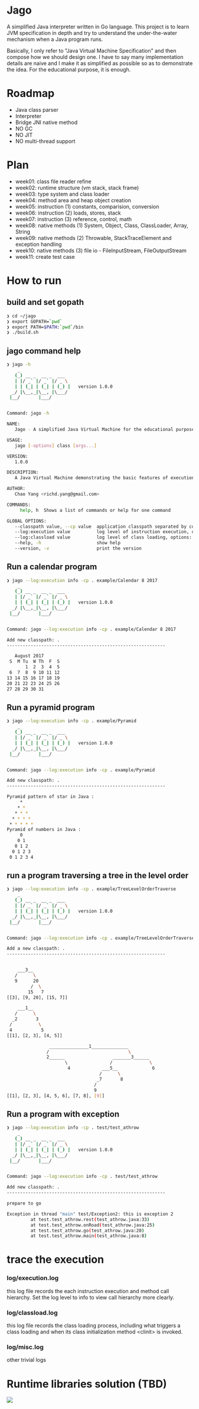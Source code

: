 # Jago

A simplified Java interpreter written in Go language. This project is to learn JVM specification in depth and try to understand the
under-the-water mechanism when a Java program runs.

Basically, I only refer to "Java Virtual Machine Specification" and then compose how we should design one. 
I have to say many implementation details are naive and I make it as simplified as possible so as to
demonstrate the idea. For the educational purpose, it is enough.

# Roadmap

- Java class parser
- Interpreter
- Bridge JNI native method
- NO GC
- NO JIT
- NO multi-thread support

# Plan

- week01: class file reader refine
- week02: runtime structure (vm stack, stack frame)
- week03: type system and class loader
- week04: method area and heap object creation
- week05: instruction (1) constants, comparision, conversion
- week06: instruction (2) loads, stores, stack
- week07: instruction (3) reference, control, math
- week08: native methods (1) System, Object, Class, ClassLoader, Array, String
- week09: native methods (2) Throwable, StackTraceElement and exception handling
- week10: native methods (3) file io - FileInputStream, FileOutputStream
- week11: create test case

# How to run

## build and set gopath

```bash
❯ cd ~/jago
❯ export GOPATH=`pwd`
❯ export PATH=$PATH:`pwd`/bin
❯ ./build.sh
```

## jago command help
```bash
❯ jago -h
    _                   
   (_) __ _  __ _  ___  
   | |/ _` |/ _` |/ _ \ 
   | | (_| | (_| | (_) |   version 1.0.0
  _/ |\__,_|\__, |\___/    
 |__/       |___/     


Command: jago -h 

NAME:
   Jago - A simplified Java Virtual Machine for the educational purpose

USAGE:
   jago [-options] class [args...]

VERSION:
   1.0.0

DESCRIPTION:
   A Java Virtual Machine demonstrating the basic features of execution engine, class loading, type/value system, exception handling, native methods etc.

AUTHOR:
   Chao Yang <richd.yang@gmail.com>

COMMANDS:
     help, h  Shows a list of commands or help for one command

GLOBAL OPTIONS:
   --classpath value, --cp value  application classpath separated by colon
   --log:execution value          log level of instruction execution, options: info, debug, trace
   --log:classload value          log level of class loading, options: info, debug, trace
   --help, -h                     show help
   --version, -v                  print the version
```

## Run a calendar program

```bash
❯ jago --log:execution info -cp . example/Calendar 8 2017
    _                   
   (_) __ _  __ _  ___  
   | |/ _` |/ _` |/ _ \ 
   | | (_| | (_| | (_) |   version 1.0.0
  _/ |\__,_|\__, |\___/    
 |__/       |___/     


Command: jago --log:execution info -cp . example/Calendar 8 2017 

Add new classpath: .
------------------------------------------------------------

   August 2017
 S  M Tu  W Th  F  S
       1  2  3  4  5 
 6  7  8  9 10 11 12 
13 14 15 16 17 18 19 
20 21 22 23 24 25 26 
27 28 29 30 31 
```

## Run a pyramid program

```bash
❯ jago --log:execution info -cp . example/Pyramid        
    _                   
   (_) __ _  __ _  ___  
   | |/ _` |/ _` |/ _ \ 
   | | (_| | (_| | (_) |   version 1.0.0
  _/ |\__,_|\__, |\___/    
 |__/       |___/     


Command: jago --log:execution info -cp . example/Pyramid 

Add new classpath: .
------------------------------------------------------------

Pyramid pattern of star in Java : 
     * 
    * * 
   * * * 
  * * * * 
 * * * * * 
Pyramid of numbers in Java : 
     0 
    0 1 
   0 1 2 
  0 1 2 3 
 0 1 2 3 4 
```

## run a program traversing a tree in the level order

```bash
❯ jago --log:execution info -cp . example/TreeLevelOrderTraverse
    _                   
   (_) __ _  __ _  ___  
   | |/ _` |/ _` |/ _ \ 
   | | (_| | (_| | (_) |   version 1.0.0
  _/ |\__,_|\__, |\___/    
 |__/       |___/     


Command: jago --log:execution info -cp . example/TreeLevelOrderTraverse 

Add a new classpath: .
------------------------------------------------------------


    ___3__
   /      \
   9      20
         /  \
        15   7
[[3], [9, 20], [15, 7]]

    ___1__
   /      \
  _2       3
 /          \
 4           5
[[1], [2, 3], [4, 5]]

                _______________1______________
               /                              \
               2______                  _______3______
                      \                /              \
                       4            ___5__             6  
                                   /      \                
                                  _7       8                
                                 /                           
                                 9                            
[[1], [2, 3], [4, 5, 6], [7, 8], [9]]

```

## Run a program with exception

```bash
❯ jago --log:execution info -cp . test/test_athrow
    _                   
   (_) __ _  __ _  ___  
   | |/ _` |/ _` |/ _ \ 
   | | (_| | (_| | (_) |   version 1.0.0
  _/ |\__,_|\__, |\___/    
 |__/       |___/     


Command: jago --log:execution info -cp . test/test_athrow 

Add new classpath: .
------------------------------------------------------------

prepare to go

Exception in thread "main" test/Exception2: this is exception 2
         at test.test_athrow.rest(test_athrow.java:33)
         at test.test_athrow.onRoad(test_athrow.java:25)
         at test.test_athrow.go(test_athrow.java:20)
         at test.test_athrow.main(test_athrow.java:8)

```
# trace the execution

### log/execution.log 
this log file records the each instruction execution and method call hierarchy. Set the log level to info to view call hierarchy more clearly.
### log/classload.log 
this log file records the class loading process, including what triggers a class loading and when its class initialization method \<clinit\> is invoked.
### log/misc.log
other trivial logs 
# Runtime libraries solution (TBD)

![](Jago-jdk.png)